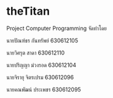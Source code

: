 # theTitan
Project Computer Programming 
จัดทำโดย

นายปัณฑ์ธร กันทรัพย์ 630612105

นายวิศรุต สาดา 630612110

นายปริญญา ม่วงรอด 630612104

นายจิรายุ จิตรเปรม 630612096

นายคณพัฒน์ ประเพชร 630612095
